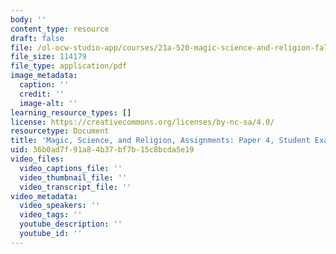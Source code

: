 ```yaml
---
body: ''
content_type: resource
draft: false
file: /ol-ocw-studio-app/courses/21a-520-magic-science-and-religion-fall-2021/mit21a_520f21_paper4_example2.pdf
file_size: 114179
file_type: application/pdf
image_metadata:
  caption: ''
  credit: ''
  image-alt: ''
learning_resource_types: []
license: https://creativecommons.org/licenses/by-nc-sa/4.0/
resourcetype: Document
title: 'Magic, Science, and Religion, Assignments: Paper 4, Student Example 2'
uid: 36b0ad7f-91a8-4b37-bf7b-15c8bcda5e19
video_files:
  video_captions_file: ''
  video_thumbnail_file: ''
  video_transcript_file: ''
video_metadata:
  video_speakers: ''
  video_tags: ''
  youtube_description: ''
  youtube_id: ''
---
```

